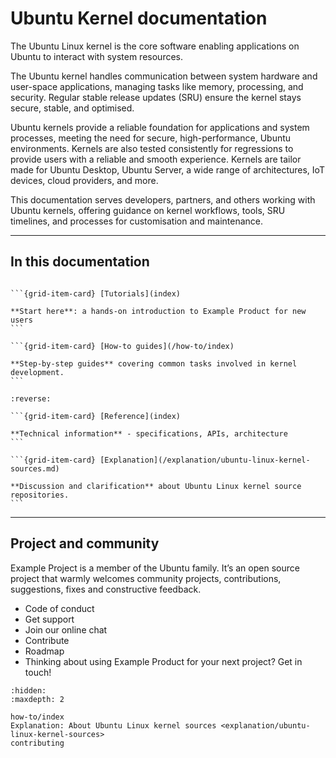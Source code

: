 # Ubuntu Kernel documentation

The Ubuntu Linux kernel is the core software enabling applications on Ubuntu to
interact with system resources.

The Ubuntu kernel handles communication between system hardware and user-space
applications, managing tasks like memory, processing, and security. Regular
stable release updates (SRU) ensure the kernel stays secure, stable, and
optimised.

Ubuntu kernels provide a reliable foundation for applications and system
processes, meeting the need for secure, high-performance, Ubuntu environments.
Kernels are also tested consistently for regressions to provide users with a
reliable and smooth experience. Kernels are tailor made for Ubuntu Desktop,
Ubuntu Server, a wide range of architectures, IoT devices, cloud providers, and
more.

This documentation serves developers, partners, and others working with Ubuntu
kernels, offering guidance on kernel workflows, tools, SRU timelines, and
processes for customisation and maintenance.



---------

## In this documentation

````{grid} 1 1 2 2

```{grid-item-card} [Tutorials](index)

**Start here**: a hands-on introduction to Example Product for new users
```

```{grid-item-card} [How-to guides](/how-to/index)

**Step-by-step guides** covering common tasks involved in kernel development.
```

````

````{grid} 1 1 2 2
:reverse:

```{grid-item-card} [Reference](index)

**Technical information** - specifications, APIs, architecture
```

```{grid-item-card} [Explanation](/explanation/ubuntu-linux-kernel-sources.md)

**Discussion and clarification** about Ubuntu Linux kernel source repositories.
```

````

---------

## Project and community

Example Project is a member of the Ubuntu family. It’s an open source project that warmly welcomes community projects, contributions, suggestions, fixes and constructive feedback.

* Code of conduct
* Get support
* Join our online chat
* Contribute
* Roadmap
* Thinking about using Example Product for your next project? Get in touch!

```{toctree}
:hidden:
:maxdepth: 2

how-to/index
Explanation: About Ubuntu Linux kernel sources <explanation/ubuntu-linux-kernel-sources>
contributing
```
